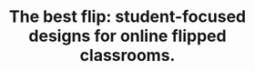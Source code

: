 ---
title: 'The best flip: student-focused designs for online flipped classrooms.'
venue: 'University of Waterloo Teaching and Learning conference (UWTL)'
year: '2022'
paperurl: 'files/CUT_Report_TheBestFlip.pdf'
slidesurl: 'files/UWTL-102b-TheBestFlip-MitiMazmudar.pdf'
videourl: 'videos/102b-Miti-Mazmudar-The-Best-Flip.mp4'
scheduleurl: 'https://uwaterloo.ca/uw-teaching-and-learning-conference/schedule-0'
---